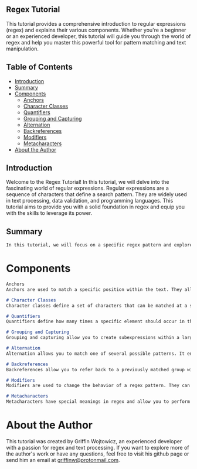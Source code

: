 
## Regex Tutorial
This tutorial provides a comprehensive introduction to regular expressions (regex) and explains their various components. Whether you're a beginner or an experienced developer, this tutorial will guide you through the world of regex and help you master this powerful tool for pattern matching and text manipulation.

## Table of Contents
* [Introduction](#introduction)
* [Summary](#summary)
* [Components](#components)
  * [Anchors](#anchors)
  * [Character Classes](#character-classes)
  * [Quantifiers](#quantifiers)
  * [Grouping and Capturing](#grouping-and-capturing)
  * [Alternation](#alternation)
  * [Backreferences](#backreferences)
  * [Modifiers](#modifiers)
  * [Metacharacters](#metacharacters)
* [About the Author](#about-the-author)

## Introduction
Welcome to the Regex Tutorial! In this tutorial, we will delve into the fascinating world of regular expressions. Regular expressions are a sequence of characters that define a search pattern. They are widely used in text processing, data validation, and programming languages. This tutorial aims to provide you with a solid foundation in regex and equip you with the skills to leverage its power.

## Summary
```md
In this tutorial, we will focus on a specific regex pattern and explore its various components. By understanding these components, you will gain insights into how to construct powerful regex patterns and effectively extract information from text.
```
# Components
```md
Anchors
Anchors are used to match a specific position within the text. They allow you to define where a match should start or end within a line or string.

# Character Classes
Character classes define a set of characters that can be matched at a specific position. They provide a convenient way to match any character from a specified set or range.

# Quantifiers
Quantifiers define how many times a specific element should occur in the text. They allow you to match repeated occurrences of characters, groups, or character classes.

# Grouping and Capturing
Grouping and capturing allow you to create subexpressions within a larger regex pattern. They are used to apply quantifiers, modifiers, or alternation to multiple characters or expressions.

# Alternation
Alternation allows you to match one of several possible patterns. It enables you to specify multiple options and matches the first one that occurs in the text.

# Backreferences
Backreferences allow you to refer back to a previously matched group within the regex pattern. They are useful for matching repeated patterns or enforcing consistency in the text.

# Modifiers
Modifiers are used to change the behavior of a regex pattern. They can specify case insensitivity, global matching, or multiline matching, among other options.

# Metacharacters
Metacharacters have special meanings in regex and allow you to perform advanced matching operations. They include characters like dot (.), caret (^), dollar sign ($), and more.
```
# About the Author
This tutorial was created by Griffin Wojtowicz, an experienced developer with a passion for regex and text processing. If you want to explore more of the author's work or have any questions, feel free to visit his github page or send him an email at griffinw@protonmail.com.
